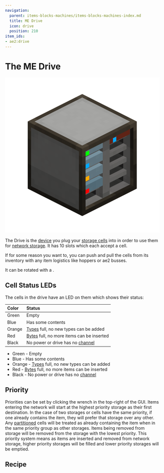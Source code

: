 ```yaml
---
navigation:
  parent: items-blocks-machines/items-blocks-machines-index.md
  title: ME Drive
  icon: drive
  position: 210
item_ids:
- ae2:drive
---
```


# The ME Drive

![A Drive](../assets/blocks/drive.png)

The Drive is the [device](../ae2-mechanics/devices.md) you plug your [storage cells](storage_cells.md) into in order to use them for
[network storage](../ae2-mechanics/import-export-storage.md). It has 10 slots which each accept a cell.

If for some reason you want to, you can push and pull the cells from its inventory with any item logistics like hoppers or ae2 busses.

It can be rotated with a <ItemLink id="certus_quartz_wrench" />.

## Cell Status LEDs

The cells in the drive have an LED on them which shows their status:

| Color  | Status                                                                           |
| :----- | :------------------------------------------------------------------------------- |
| Green  | Empty                                                                            |
| Blue   | Has some contents                                                                |
| Orange | [Types](../ae2-mechanics/bytes-and-types.md) full, no new types can be added     |
| Red    | [Bytes](../ae2-mechanics/bytes-and-types.md) full, no more items can be inserted |
| Black  | No power or drive has no [channel](../ae2-mechanics/channels.md)                 |

*   Green  - Empty
*   Blue   - Has some contents
*   Orange - [Types](../ae2-mechanics/bytes-and-types.md) full, no new types can be added
*   Red    - [Bytes](../ae2-mechanics/bytes-and-types.md) full, no more items can be inserted
*   Black  - No power or drive has no [channel](../ae2-mechanics/channels.md)

## Priority

Priorities can be set by clicking the wrench in the top-right of the GUI.
Items entering the network will start at the highest priority storage as
their first destination. In the case of two storages or cells have the same priority,
if one already contains the item, they will prefer that storage over any
other. Any [partitioned](cell_workbench.md) cells will be treated as already containing the item
when in the same priority group as other storages. Items being removed from storage will
be removed from the storage with the lowest priority. This priority system means as items are inserted and removed
from network storage, higher priority storages will be filled and lower priority storages will be emptied.

## Recipe

<RecipeFor id="drive" />
